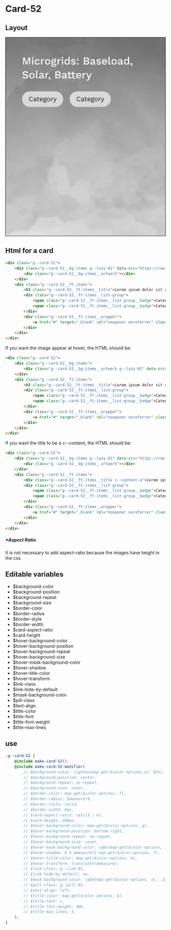 # Card-52

## Layout

![alt text][card-52]

[card-52]: /src/img/global-components/card/card-52.jpg

## Html for a card

```html
<div class="g--card-52">
    <div class="g--card-52__bg-items g--lazy-01" data-src="https://raw.githubusercontent.com/team-thunderfoot/ui/main/src/img/global-components/bg-placeholder.jpg">
        <div class="g--card-52__bg-items__artwork"></div>
    </div>
    <div class="g--card-52__ft-items">
        <h3 class="g--card-52__ft-items__title">Lorem ipsum dolor sit amet</h3>
        <div class="g--card-52__ft-items__list-group">
            <span class="g--card-52__ft-items__list-group__badge">Category</span>
            <span class="g--card-52__ft-items__list-group__badge">Category</span>
        </div>
        <div class="g--card-52__ft-items__wrapper">
            <a href="#" target="_blank" rel="noopener noreferrer" class="g--card-52__ft-items__wrapper__link">This is a link</a>
        </div>
    </div>
</div>
```

If you want the image appear at hover, the HTML should be:
```html
<div class="g--card-52">
    <div class="g--card-52__bg-items">
        <div class="g--card-52__bg-items__artwork g--lazy-01" data-src="https://raw.githubusercontent.com/team-thunderfoot/ui/main/src/img/global-components/bg-placeholder.jpg"></div>
    </div>
    <div class="g--card-52__ft-items">
        <h3 class="g--card-52__ft-items__title">Lorem ipsum dolor sit amet</h3>
        <div class="g--card-52__ft-items__list-group">
            <span class="g--card-52__ft-items__list-group__badge">Category</span>
            <span class="g--card-52__ft-items__list-group__badge">Category</span>
        </div>
        <div class="g--card-52__ft-items__wrapper">
            <a href="#" target="_blank" rel="noopener noreferrer" class="g--card-52__ft-items__wrapper__link">This is a link</a>
        </div>
    </div>
</div>
```

If you want the title to be a c--content, the HTML should be:
```html
<div class="g--card-52">
    <div class="g--card-52__bg-items g--lazy-01" data-src="https://raw.githubusercontent.com/team-thunderfoot/ui/main/src/img/global-components/bg-placeholder.jpg">
        <div class="g--card-52__bg-items__artwork"></div>
    </div>
    <div class="g--card-52__ft-items">
        <div class="g--card-52__ft-items__title c--content-a">Lorem ipsum dolor sit amet</div>
        <div class="g--card-52__ft-items__list-group">
            <span class="g--card-52__ft-items__list-group__badge">Category</span>
            <span class="g--card-52__ft-items__list-group__badge">Category</span>
        </div>
        <div class="g--card-52__ft-items__wrapper">
            <a href="#" target="_blank" rel="noopener noreferrer" class="g--card-52__ft-items__wrapper__link">This is a link</a>
        </div>
    </div>
</div>
```

##### \*Aspect Ratio

It is not necessary to add aspect-ratio because the images have height in the css.

## Editable variables

- $background-color
- $background-position
- $background-repeat
- $background-size
- $border-color
- $border-radius
- $border-style
- $border-width
- $card-aspect-ratio
- $card-height
- $hover-background-color
- $hover-background-position
- $hover-background-repeat
- $hover-background-size
- $hover-mask-background-color
- $hover-shadow
- $hover-title-color
- $hover-transform
- $link-class
- $link-hide-by-default
- $mask-background-color
- $pill-class
- $text-align
- $title-color
- $title-font
- $title-font-weight
- $title-max-lines

## use

```scss
.g--card-52 {
    @include make-card-52();
    @include make-card-52-modifier(
        // $background-color: lighten(map-get($color-options,a), 82%),
        // $background-position: center,
        // $background-repeat: no-repeat,
        // $background-size: cover,
        // $border-color: map-get($color-options, f),
        // $border-radius: $measure*4,
        // $border-style: solid,
        // $border-width: 6px,
        // $card-aspect-ratio: calc(3 / 4),
        // $card-height: 200px,
        // $hover-background-color: map-get($color-options, g),
        // $hover-background-position: bottom right,
        // $hover-background-repeat: no-repeat,
        // $hover-background-size: cover,
        // $hover-mask-background-color: rgba(map-get($color-options, f), .3),
        // $hover-shadow: 0 0 $measure*2 map-get($color-options, f),
        // $hover-title-color: map-get($color-options, b),
        // $hover-transform: translateY($measure),
        // $link-class: g--link-01,
        // $link-hide-by-default: no,
        // $mask-background-color: rgba(map-get($color-options, a), .3),
        // $pill-class: g--pill-01,
        // $text-align: left,
        // $title-color: map-get($color-options, b),
        // $title-font: c,
        // $title-font-weight: 400,
        // $title-max-lines: 5,
    );
}
```
